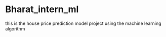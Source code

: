 # Bharat_intern_ml
this is the house price prediction model project using the machine learning algorithm
